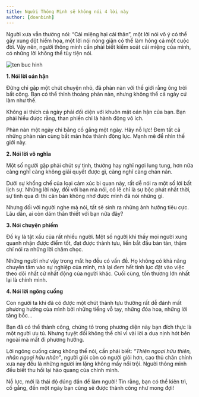 ```yaml
---
title: Người Thông Minh sẽ không nói 4 lời này
author: [doanbinh]
---
```


Người xưa vẫn thường nói: “Cái miệng hại cái thân”, một lời nói vô ý có thể gây xung đột hiểm họa, một lời nói nóng giận có thể làm hỏng cả một cuộc đời. Vậy nên, người thông minh cần phải biết kiểm soát cái miệng của mình, có những lời không thể tùy tiện nói.

![ten buc hinh](https://2.bp.blogspot.com/-nspzXF3iUGY/WEoCI5ym5JI/AAAAAAAAKLo/5vrXz5D2HqorRB4QeWLAJ8u18Iz8vZHBgCLcB/s1600/nguoi-thong-minh-se-khong-noi-4-loi-nay-noi-ra-tat-hai-chinh-minh-hinh-anh.jpg "ten buc hinh")

**1. Nói lời oán hận**

Đừng chỉ gặp một chút chuyện nhỏ, đã phàn nàn với thế giới rằng ông trời bất công. Bạn có thể thỉnh thoảng phàn nàn, nhưng không thể cả ngày cứ làm như thế.

Không ai thích cả ngày phải đối diện với khuôn mặt oán hận của bạn. Bạn phải hiểu được rằng, than phiền chỉ là hành động vô ích.

Phàn nàn một ngày chi bằng cố gắng một ngày. Hãy nỗ lực! Đem tất cả những phàn nàn cùng bất mãn hóa thành động lực. Mạnh mẽ để nhìn thế giới này.

**2. Nói lời vô nghĩa**

Một số người gặp phải chút sự tình, thường hay nghĩ ngợi lung tung, hơn nữa càng nghĩ càng không giải quyết được gì, càng nghĩ càng chán nản.

Dưới sự khống chế của loại cảm xúc bi quan này, rất dễ nói ra một số lời bất lịch sự. Những lời này, đối với bạn mà nói, có lẽ chỉ là sự bộc phát nhất thời, sự tình qua đi thì căn bản không nhớ được mình đã nói những gì.

Nhưng đối với người nghe mà nói, tất sẽ sinh ra những ảnh hưởng tiêu cực. Lâu dần, ai còn dám thân thiết với bạn nữa đây?


**3. Nói chuyện phiếm**

Đố kỵ là tật xấu của rất nhiều người. Một số người khi thấy mọi người xung quanh nhận được điểm tốt, đạt được thành tựu, liền bắt đầu bàn tán, thậm chí nói ra những lời châm chọc.

Những người như vậy trong mắt họ đều có vấn đề. Họ không có khả năng chuyên tâm vào sự nghiệp của mình, mà lại đem hết tinh lực đặt vào việc theo dõi nhất cử nhất động của người khác. Cuối cùng, tổn thương lớn nhất lại là chính mình.

**4. Nói lời ngông cuồng**

Con người ta khi đã có được một chút thành tựu thường rất dễ đánh mất phương hướng của mình bởi những tiếng vỗ tay, những đóa hoa, những lời tâng bốc…

Bạn đã có thể thành công, chứng tỏ trong phương diện này bạn đích thực là một người ưu tú. Nhưng tuyệt đối không thể chỉ vì vài lời a dua nịnh hót bên ngoài mà mất đi phương hướng.

Lời ngông cuồng càng không thể nói, cần phải biết: *“Thiên ngoại hữu thiên, nhân ngoại hữu nhân”*, người giỏi còn có người giỏi hơn, cao thủ chân chính xưa nay đều là những người im lặng không mấy nổi trội. Người thông minh đều biết thu hồi lại hào quang của chính mình.

Nỗ lực, mới là thái độ đúng đắn để làm người! Tin rằng, bạn có thể kiên trì, cố gắng, đến một ngày bạn cũng sẽ được thành công như mong đợi!
